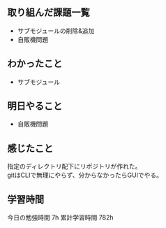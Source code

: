 ## 取り組んだ課題一覧 
- サブモジュールの削除&追加
- 自販機問題

## わかったこと
- サブモジュール

## 明日やること
- 自販機問題

## 感じたこと
指定のディレクトリ配下にリポジトリが作れた。<br>
gitはCLIで無理にやらず、分からなかったらGUIでやる。

## 学習時間
今日の勉強時間 7h
累計学習時間 782h